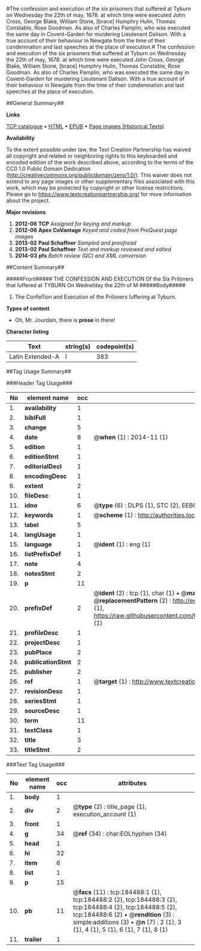 #The confession and execution of the six prisoners that suffered at Tyburn on Wednesday the 22th of may, 1678. at which time were executed John Cross, George Blake, William Stone, [brace] Humphry Hulin, Thomas Constable, Rose Goodman.  As also of Charles Pamplin, who was executed the same day in Covent-Garden for murdering Lieutenant Dalison.  With a true account of their behaviour in Newgate from the time of their condemnation and last speeches at the place of execution.#
The confession and execution of the six prisoners that suffered at Tyburn on Wednesday the 22th of may, 1678. at which time were executed John Cross, George Blake, William Stone, [brace] Humphry Hulin, Thomas Constable, Rose Goodman.  As also of Charles Pamplin, who was executed the same day in Covent-Garden for murdering Lieutenant Dalison.  With a true account of their behaviour in Newgate from the time of their condemnation and last speeches at the place of execution.

##General Summary##

**Links**

[TCP catalogue](http://www.ota.ox.ac.uk/tcp/)  • 
[HTML](http://tei.it.ox.ac.uk/tcp/Texts-HTML/free/B08/B08815.html)  • 
[EPUB](http://tei.it.ox.ac.uk/tcp/Texts-EPUB/free/B08/B08815.epub) • 
[Page images (Historical Texts)](https://historicaltexts.jisc.ac.uk/eebo-64551127e)

**Availability**

To the extent possible under law, the Text Creation Partnership has waived all copyright and related or neighboring rights to this keyboarded and encoded edition of the work described above, according to the terms of the CC0 1.0 Public Domain Dedication (http://creativecommons.org/publicdomain/zero/1.0/). This waiver does not extend to any page images or other supplementary files associated with this work, which may be protected by copyright or other license restrictions. Please go to https://www.textcreationpartnership.org/ for more information about the project.

**Major revisions**

1. __2012-06__ __TCP__ *Assigned for keying and markup*
1. __2012-06__ __Apex CoVantage__ *Keyed and coded from ProQuest page images*
1. __2013-02__ __Paul Schaffner__ *Sampled and proofread*
1. __2013-02__ __Paul Schaffner__ *Text and markup reviewed and edited*
1. __2014-03__ __pfs__ *Batch review (QC) and XML conversion*

##Content Summary##

#####Front#####
THE CONFESSION AND EXECUTION Of the Six Priſoners that ſuffered at TYBURN On Wedneſday the 22th of M
#####Body#####

1. The Confeſſion and Execution of the Priſoners ſuffering at Tyburn.

**Types of content**

  * Oh, Mr. Jourdain, there is **prose** in there!

**Character listing**


|Text|string(s)|codepoint(s)|
|---|---|---|
|Latin Extended-A|ſ|383|

##Tag Usage Summary##

###Header Tag Usage###

|No|element name|occ|attributes|
|---|---|---|---|
|1.|__availability__|1||
|2.|__biblFull__|1||
|3.|__change__|5||
|4.|__date__|8| @__when__ (1) : 2014-11 (1)|
|5.|__edition__|1||
|6.|__editionStmt__|1||
|7.|__editorialDecl__|1||
|8.|__encodingDesc__|1||
|9.|__extent__|2||
|10.|__fileDesc__|1||
|11.|__idno__|6| @__type__ (6) : DLPS (1), STC (2), EEBO-CITATION (1), OCLC (1), VID (1)|
|12.|__keywords__|1| @__scheme__ (1) : http://authorities.loc.gov/ (1)|
|13.|__label__|5||
|14.|__langUsage__|1||
|15.|__language__|1| @__ident__ (1) : eng (1)|
|16.|__listPrefixDef__|1||
|17.|__note__|4||
|18.|__notesStmt__|2||
|19.|__p__|11||
|20.|__prefixDef__|2| @__ident__ (2) : tcp (1), char (1)  •  @__matchPattern__ (2) : ([0-9\-]+):([0-9IVX]+) (1), (.+) (1)  •  @__replacementPattern__ (2) : http://eebo.chadwyck.com/downloadtiff?vid=$1&page=$2 (1), https://raw.githubusercontent.com/textcreationpartnership/Texts/master/tcpchars.xml#$1 (1)|
|21.|__profileDesc__|1||
|22.|__projectDesc__|1||
|23.|__pubPlace__|2||
|24.|__publicationStmt__|2||
|25.|__publisher__|2||
|26.|__ref__|1| @__target__ (1) : http://www.textcreationpartnership.org/docs/. (1)|
|27.|__revisionDesc__|1||
|28.|__seriesStmt__|1||
|29.|__sourceDesc__|1||
|30.|__term__|11||
|31.|__textClass__|1||
|32.|__title__|3||
|33.|__titleStmt__|2||


###Text Tag Usage###

|No|element name|occ|attributes|
|---|---|---|---|
|1.|__body__|1||
|2.|__div__|2| @__type__ (2) : title_page (1), execution_account (1)|
|3.|__front__|1||
|4.|__g__|34| @__ref__ (34) : char:EOLhyphen (34)|
|5.|__head__|1||
|6.|__hi__|32||
|7.|__item__|6||
|8.|__list__|1||
|9.|__p__|15||
|10.|__pb__|11| @__facs__ (11) : tcp:184488:1 (1), tcp:184488:2 (2), tcp:184488:3 (2), tcp:184488:4 (2), tcp:184488:5 (2), tcp:184488:6 (2)  •  @__rendition__ (3) : simple:additions (3)  •  @__n__ (7) : 2 (1), 3 (1), 4 (1), 5 (1), 6 (1), 7 (1), 8 (1)|
|11.|__trailer__|1||
